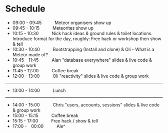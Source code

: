 Schedule
===

* 09:00 - 09:45   Meteor organisers show up
* 09:45 - 10:15   Meteorites show up
* 10:15 - 10:30   Nick hack ideas & ground rules & toilet locations. Introduce format for the day, roughly: Free hack or workshop
then show & tell
* 10:30 - 10:40   Bootstrapping (Install and clone) & Oli - What is a Meteor made of?
* 10:45 - 11:45   Alan "database everywhere" slides & live code & group work
* 11:45 - 12:00   Coffee break
* 12:00 - 13:00   Oli "reactivity" slides & live code & group work

---

* 13:00 - 14:00   Lunch

---

* 14:00 - 15:00   Chris "users, accounts, sessions" slides & live code & group work
* 15:00 - 15:15   Coffee break
* 15:15 - 17:00   Free hack / show & tell
* 17:00 - 00:00   Ale^
